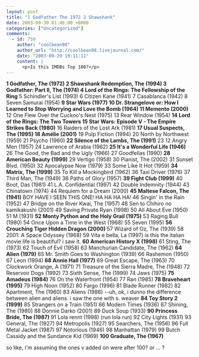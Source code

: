 ```yaml
---
layout: post
title: "1 Godfather The 1972 2 Shawshank"
date: 2003-09-30 01:46:00 +0000
categories: ["Uncategorized"]
comments:
  - id: 750
    author: "coolbean98"
    author_url: "http://coolbean98.livejournal.com/"
    date: "2003-09-29 19:11:11"
    content: |
      <p>Is this IMDBs Top 100?</p>
---
```


**1 Godfather, The (1972)
2 Shawshank Redemption, The (1994)
3 Godfather: Part II, The (1974)
4 Lord of the Rings: The Fellowship of the Ring**
5 Schindler's List (1993)
6 Citizen Kane (1941)
7 Casablanca (1942)
8 Seven Samurai (1954)
**9 Star Wars (1977)
10 Dr. Strangelove or: How I Learned to Stop Worrying and Love the Bomb (1964)
11 Memento (2000)**
12 One Flew Over the Cuckoo's Nest (1975)
13 Rear Window (1954)
**14 Lord of the Rings: The Two Towers
15 Star Wars: Episode V - The Empire Strikes Back (1980)**
16 Raiders of the Lost Ark (1981)
**17 Usual Suspects, The (1995)
18 Amélie (2001)**
19 Pulp Fiction (1994)
20 North by Northwest (1959)
21 Psycho (1960)
**22 Silence of the Lambs, The (1991)**
23 12 Angry Men (1957)
24 Lawrence of Arabia (1962)
**25 It's a Wonderful Life (1946)**
26 The Good, the Bad and the Ugly (1966)
27 Goodfellas (1990)
**28 American Beauty (1999)**
29 Vertigo (1958)
30 Pianist, The (2002)
31 Sunset Blvd. (1950)
32 Apocalypse Now (1979)
33 Some Like It Hot (1959)
**34 Matrix, The (1999)**
35 To Kill a Mockingbird (1962)
36 Taxi Driver (1976)
37 Third Man, The (1949)
38 Paths of Glory (1957)
**39 Fight Club (1999)**
40 Boot, Das (1981)
41 L.A. Confidential (1997)
42 Double Indemnity (1944)
43 Chinatown (1974)
44 Requiem for a Dream (2000)
**45 Maltese Falcon, The (1941)** BOY HAVE I SEEN THIS ONE! HA HA HA HA!
46 Singin' in the Rain (1952)
47 Bridge on the River Kwai, The (1957)
48 Sen to Chihiro no kamikakushi (2001)
49 Saving Private Ryan (1998)
50 All About Eve (1950)
51 M (1931)
**52 Monty Python and the Holy Grail (1975)**
53 Raging Bull (1980)
54 Once Upon a Time in the West (1968)
55 Seven (1995)
**56 Crouching Tiger Hidden Dragon (2000)**
57 Wizard of Oz, The (1939)
58 2001: A Space Odyssey (1968)
59 Vita e bella, La (1997) is this the italian movie life is beautiful? i saw it.
**60 American History X (1998)**
61 Sting, The (1973)
62 Touch of Evil (1958)
63 Manchurian Candidate, The (1962)
**64 Alien (1979)**
65 Mr. Smith Goes to Washington (1939)
66 Rashemon (1950)
67 Leon (1994)
**68 Annie Hall (1977)**
69 Great Escape, The (1963)
70 Clockwork Orange, A (1971)
71 Treasure of the Sierra Madre, The (1948)
72 Reservoir Dogs (1992)
73 Sixth Sense, The (1999)
74 Jaws (1975)
**75 Amadeus (1984)**
76 On the Waterfront (1954)
77 Ran (1985)
**78 Braveheart (1995)**
79 High Noon (1952)
80 Fargo (1996)
81 Blade Runner (1982)
82 Apartment, The (1960)
83 Aliens (1986) --uh, ok, i dunno the difference between alien and aliens. i saw the one with s. weaver
**84 Toy Story 2 (1999)**
85 Strangers on a Train (1951)
86 Modern Times (1936)
87 Shining, The (1980)
88 Donnie Darko (2001)
89 Duck Soup (1933)
**90 Princess Bride, The (1987)**
91 Lola rennt (1998) (run lola run)
92 City Lights (1931)
93 General, The (1927)
94 Metropolis (1927)
95 Searchers, The (1956)
96 Full Metal Jacket (1987)
97 Notorious (1946)
98 Manhattan (1979)
99 Butch Cassidy and the Sundance Kid (1969)
**100 Graduate, The (1967)**

so like, i'm assuming the ones v added on were after 100? or ... ?